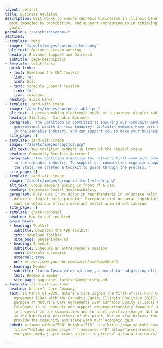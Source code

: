 ```yaml
---
layout: default
title: Business Advising
description: CEIC works to ensure cannabis businesses in Illinois benefit the communities
  most impacted by prohibition, and support entrepreneurs in achieving their business
  goals.
permalink: "/:path/:basename/"
sections:
- template: hero
  image: "/assets/images/business-hero.png"
  alt_text: Business person working.
  heading: Business Support and Outreach
  subtitle: page-description
- template: quick-links
  quick_links:
  - text: Download the CBA Toolkit
    link: "#"
    icon: bill
  - text: Schedule Support Session
    link: "#"
    icon: calendar
  heading: Quick Links
- template: card-with-image
  image: "/assets/images/business-table.png"
  alt_text: A person making electronic music at a business display table.
  heading: Starting a Cannabis Business
  paragraph: 'The Coalition is committed to ensuring our community members can build
    generational wealth in this industry. Coalition members have lots of experience
    in the cannabis industry, and can support you to make your business dreams a reality! '
  site_page: []
- template: card-with-image
  image: "/assets/images/capitol.png"
  alt_text: Two coalition members in front of the capitol steps.
  heading: Community Benefits Agreement
  paragraph: 'The Coalition organized the nation’s first community benefits agreement
    in the cannabis industry. To support our communities organize campaigns across
    the State, we created a toolkit to guide through the process. '
  site_page: []
- template: card-with-image
  image: "/assets/images/group-in-front-of-car.png"
  alt_text: Group members posing in front of a car.
  heading: Corporate Social Responsibility
  paragraph: Duis aute irure dolor in reprehenderit in voluptate velit esse cillum
    dolore eu fugiat nulla pariatur. Excepteur sint occaecat cupidatat non proident,
    sunt in culpa qui officia deserunt mollit anim id est laborum.
  site_page: []
- template: green-carousel
  heading: How to get involved
  green_block:
  - heading: Toolkit
    subtitle: Download the CBA Toolkit
    text: Download Toolkit
    site_page: pages/index.md
  - heading: Schedule
    subtitle: Schedule an entrepreneurs session
    text: Schedule a session
    external: true
    url: https://www.youtube.com/watch?v=dQw4w9WgXcQ
  - heading: Member
    subtitle: 'lorem Ipsum dolor sit amet, consectetur adipiscing elit, sed do '
    text: Become a member
    site_page: pages/get-involved/membership.md
- template: card-with-youtube
  heading: Nature’s Care Company
  text: In March of 2020, Nature’s Care signed the first-of-its-kind Community Benefits
    Agreement (CBA) with the Cannabis Equity Illinois Coalition (CEIC) and the ColaGroup.  The
    purpose of Nature’s Care agreements with Cannabis Equity Illinois Coalition and
    ColaGroup is to advocate and support disproportionately impacted individuals,
    to reinvest in our communities and to enact positive change. Not only do we believe
    in the beneficial properties of the plant, but we also believe the industry can
    provide the community and state with much economic gain.
  embed: <iframe width="560" height="315" src="https://www.youtube-nocookie.com/embed/d739K8dt-lE"
    title="YouTube video player" frameborder="0" allow="accelerometer; autoplay; clipboard-write;
    encrypted-media; gyroscope; picture-in-picture" allowfullscreen></iframe>

---
```


